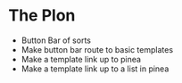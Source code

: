 # The Plon

- Button Bar of sorts
- Make button bar route to basic templates
- Make a template link up to pinea
- Make a template link up to a list in pinea